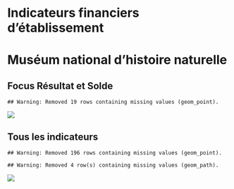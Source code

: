 Indicateurs financiers d’établissement
================

# Muséum national d’histoire naturelle

## Focus Résultat et Solde

    ## Warning: Removed 19 rows containing missing values (geom_point).

![](muséum_national_d_histoire_naturelle_files/figure-gfm/etab.focus-1.png)<!-- -->

## Tous les indicateurs

    ## Warning: Removed 196 rows containing missing values (geom_point).

    ## Warning: Removed 4 row(s) containing missing values (geom_path).

![](muséum_national_d_histoire_naturelle_files/figure-gfm/etab-1.png)<!-- -->
